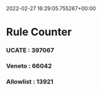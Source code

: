 2022-02-27 16:29:05.755267+00:00
# Rule Counter 
 ### UCATE : 397067

 ### Veneto : 66042

 ### Allowlist : 13921